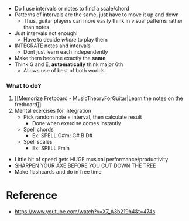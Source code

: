 - Do I use intervals or notes to find a scale/chord
- Patterns of intervals are the same, just have to move it up and down
	- Thus, guitar players can more easily think in visual patterns rather than notes
- Just intervals not enough!
	- Have to decide *where* to play them
- INTEGRATE notes and intervals
	- Dont just learn each independently
- Make them become exactly the **same**
- Think G and E, **automatically** think major 6th
	- Allows use of best of both worlds
### What to do?
1. [[Memorize Fretboard - MusicTheoryForGuitar|Learn the notes on the fretboard]]
2. Mental exercises for integration
	- Pick random note + interval, then calculate result
		- Done when exercise comes instantly
	- Spell chords
		- Ex: SPELL G#m: G# B D#
	- Spell scales
		- Ex: SPELL Fmin
- Little bit of speed gets HUGE musical performance/productivity
- SHARPEN YOUR AXE BEFORE YOU CUT DOWN THE TREE
- Make flashcards and do in free time

# Reference
- https://www.youtube.com/watch?v=X7_A3b219h4&t=474s